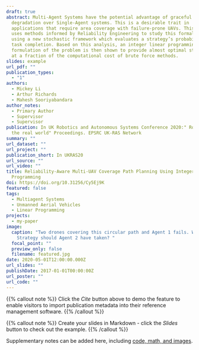 ```yaml
---
draft: true
abstract: Multi-Agent Systems have the potential advantage of graceful
  degradation over Single-Agent systems. This is a desirable trait in
  applications that require area coverage with failure-prone UAVs. This paper
  uses methods informed by Reliability Engineering to study this formally by
  using a new stochastic framework which evaluates a strategy’s probability of
  task completion. Based on this analysis, an integer linear programming
  formulation of the problem is then shown to provide almost optimal strategies
  at a fraction of the computational cost of brute force methods.
slides: example
url_pdf: ""
publication_types:
  - "1"
authors:
  - Mickey Li
  - Arthur Richards
  - Mahesh Sooriyabandara
author_notes:
  - Primary Author
  - Supervisor
  - Supervisor
publication: In UK Robotics and Autonomous Systems Conference 2020:" Robots into
  the real world" Proceedings. EPSRC UK-RAS Network
summary: ""
url_dataset: ""
url_project: ""
publication_short: In UKRAS20
url_source: ""
url_video: ""
title: Reliability-Aware Multi-UAV Coverage Path Planning Using Integer Linear
  Programming
doi: https://doi.org/10.31256/Cy5Ej9K
featured: false
tags:
  - Multiagent Systems
  - Unmanned Aerial Vehicles
  - Linear Programming
projects:
  - my-paper
image:
  caption: "Two drones covering this circular path and Agent 1 fails. Which
    Strategy should Agent 2 have taken? "
  focal_point: ""
  preview_only: false
  filename: featured.jpg
date: 2020-05-01T12:00:00.000Z
url_slides: ""
publishDate: 2017-01-01T00:00:00Z
url_poster: ""
url_code: ""
---
```


{{% callout note %}}
Click the _Cite_ button above to demo the feature to enable visitors to import publication metadata into their reference management software.
{{% /callout %}}

{{% callout note %}}
Create your slides in Markdown - click the _Slides_ button to check out the example.
{{% /callout %}}

Supplementary notes can be added here, including [code, math, and images](https://wowchemy.com/docs/writing-markdown-latex/).
